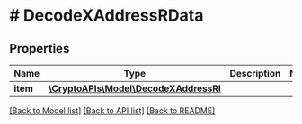 # # DecodeXAddressRData

## Properties

Name | Type | Description | Notes
------------ | ------------- | ------------- | -------------
**item** | [**\CryptoAPIs\Model\DecodeXAddressRI**](DecodeXAddressRI.md) |  |

[[Back to Model list]](../../README.md#models) [[Back to API list]](../../README.md#endpoints) [[Back to README]](../../README.md)
